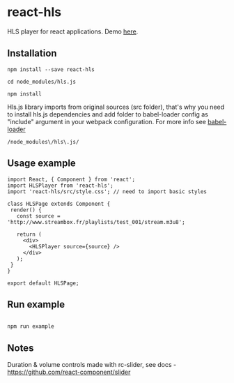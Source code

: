 # react-hls

HLS player for react applications. Demo [here](http://pidginenemy.github.io/react_hls/).

## Installation

    npm install --save react-hls

    cd node_modules/hls.js

    npm install

Hls.js library imports from original sources (src folder), that's why you need to install hls.js dependencies and add folder to babel-loader config as "include" argument in your webpack configuration. For more info see [babel-loader](https://github.com/babel/babel-loader)

    /node_modules\/hls\.js/

## Usage example
 ```````
import React, { Component } from 'react';
import HLSPlayer from 'react-hls';
import 'react-hls/src/style.css'; // need to import basic styles

class HLSPage extends Component {
  render() {
    const source = 'http://www.streambox.fr/playlists/test_001/stream.m3u8';

    return (
      <div>
        <HLSPlayer source={source} />
      </div>
    );
  }
}

export default HLSPage;
 ```````

## Run example
 ```````
 
npm run example
 
 ```````

## Notes

Duration & volume controls made with rc-slider, see docs - https://github.com/react-component/slider